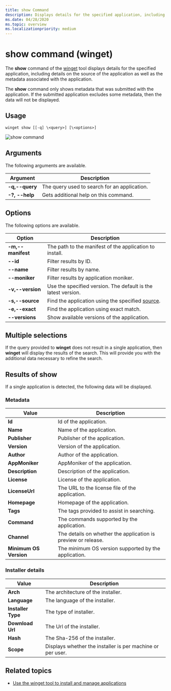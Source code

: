 ```yaml
---
title: show Command
description: Displays details for the specified application, including details on the source of the application as well as the metadata associated with the application.
ms.date: 04/28/2020
ms.topic: overview
ms.localizationpriority: medium
---
```


# show command (winget)

The **show** command of the [winget](index.md) tool displays details for the specified application, including details on the source of the application as well as the metadata associated with the application.

The **show** command only shows metadata that was submitted with the application. If the submitted application excludes some metadata, then the data will not be displayed.

## Usage

`winget show [[-q] \<query>] [\<options>]`

![show command](images\show.png)

## Arguments

The following arguments are available.

| Argument  | Description |
|--------------|-------------|
| **-q,--query** |  The query used to search for an application. |
| **-?, --help** |  Gets additional help on this command. |

## Options

The following options are available.

| Option  | Description |
|--------------|-------------|
| **-m,--manifest** | The path to the manifest of the application to install. |
| **--id**         |  Filter results by ID. |
| **--name**   |      Filter results by name. |
| **--moniker**   |  Filter results by application moniker. |
| **-v,--version** |  Use the specified version. The default is the latest version. |
| **-s,--source** |   Find the application using the specified [source](source.md). |
| **-e,--exact**     | Find the application using exact match. |
| **--versions**    | Show available versions of the application. |

## Multiple selections

If the query provided to **winget** does not result in a single application, then **winget** will display the results of the search. This will provide you with the additional data necessary to refine the search.

## Results of show

If a single application is detected, the following data will be displayed.

### Metadata

| Value  | Description |
|--------------|-------------|
| **Id**   | Id of the application. |
| **Name**  | Name of the application. |
| **Publisher** | Publisher of the application. |
| **Version** | Version of the application. |
| **Author**  | Author of the application. |
| **AppMoniker** | AppMoniker of the application. |
| **Description** | Description of the application. |
| **License**  | License of the application. |
| **LicenseUrl** | The URL to the license file of the application. |
| **Homepage**  | Homepage of the application. |
| **Tags** | The tags provided to assist in searching.  |
| **Command** | The commands supported by the application. |
| **Channel**  | The details on whether the application is preview or release.  |
| **Minimum OS Version** | The minimum OS version supported by the application. |

### Installer details

| Value  | Description |
|--------------|-------------|
| **Arch**   | The architecture of the installer. |
| **Language**  | The language of the installer. |
| **Installer Type**  | The type of installer. |
| **Download Url** | The Url of the installer. |
| **Hash** | The Sha-256 of the installer.  |
| **Scope** | Displays whether the installer is per machine or per user. |

## Related topics

* [Use the winget tool to install and manage applications](index.md)
